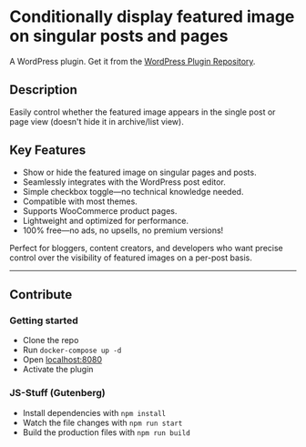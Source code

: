 # Conditionally display featured image on singular posts and pages
A WordPress plugin. Get it from the [WordPress Plugin Repository](https://wordpress.org/plugins/conditionally-display-featured-image-on-singular-pages/).

## Description

Easily control whether the featured image appears in the single post or page view (doesn't hide it in archive/list view).

## Key Features
* Show or hide the featured image on singular pages and posts.
* Seamlessly integrates with the WordPress post editor.
* Simple checkbox toggle—no technical knowledge needed.
* Compatible with most themes.
* Supports WooCommerce product pages.
* Lightweight and optimized for performance.
* 100% free—no ads, no upsells, no premium versions!

Perfect for bloggers, content creators, and developers who want precise control over the visibility of featured images on a per-post basis.

---

## Contribute

### Getting started
* Clone the repo
* Run `docker-compose up -d`
* Open [localhost:8080](http://localhost/8080)
* Activate the plugin

### JS-Stuff (Gutenberg)
* Install dependencies with `npm install`
* Watch the file changes with `npm run start`
* Build the production files with `npm run build` 